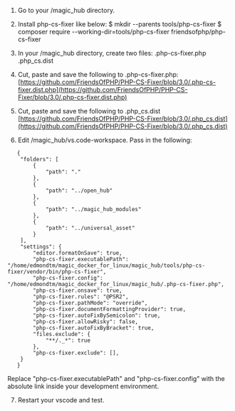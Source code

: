 1. Go to your /magic_hub directory.

2. Install php-cs-fixer like below:
   $ mkdir --parents tools/php-cs-fixer
   $ composer require --working-dir=tools/php-cs-fixer friendsofphp/php-cs-fixer

3. In your /magic_hub directory, create two files:
   .php-cs-fixer.php
   .php_cs.dist

4. Cut, paste and save the following to .php-cs-fixer.php:
   [https://github.com/FriendsOfPHP/PHP-CS-Fixer/blob/3.0/.php-cs-fixer.dist.php](https://github.com/FriendsOfPHP/PHP-CS-Fixer/blob/3.0/.php-cs-fixer.dist.php)

5. Cut, paste and save the following to .php_cs.dist
   [https://github.com/FriendsOfPHP/PHP-CS-Fixer/blob/3.0/.php_cs.dist](https://github.com/FriendsOfPHP/PHP-CS-Fixer/blob/3.0/.php_cs.dist)

6. Edit /magic_hub/vs.code-workspace. Pass in the following:
```
   {
	"folders": [
		{
			"path": "."
		},
		{
			"path": "../open_hub"
		},
		{
			"path": "../magic_hub_modules"
		},
		{
			"path": "../universal_asset"
		}
	],
	"settings": {
		"editor.formatOnSave": true,
		"php-cs-fixer.executablePath": "/home/edmondtm/magic_docker_for_linux/magic_hub/tools/php-cs-fixer/vendor/bin/php-cs-fixer",
		"php-cs-fixer.config": "/home/edmondtm/magic_docker_for_linux/magic_hub/.php-cs-fixer.php",
		"php-cs-fixer.onsave": true,
		"php-cs-fixer.rules": "@PSR2",
		"php-cs-fixer.pathMode": "override",
		"php-cs-fixer.documentFormattingProvider": true,
		"php-cs-fixer.autoFixBySemicolon": true,
		"php-cs-fixer.allowRisky": false,
		"php-cs-fixer.autoFixByBracket": true,
		"files.exclude": {
			"**/._*": true
		},
		"php-cs-fixer.exclude": [],
	}
   }
```

   Replace "php-cs-fixer.executablePath" and "php-cs-fixer.config" with the absolute link inside your development environment.

7. Restart your vscode and test.

   



